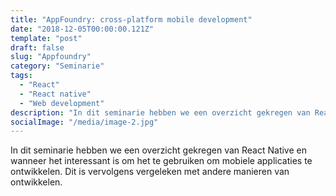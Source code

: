 ```yaml
---
title: "AppFoundry: cross-platform mobile development"
date: "2018-12-05T00:00:00.121Z"
template: "post"
draft: false
slug: "Appfoundry"
category: "Seminarie"
tags:
  - "React"
  - "React native"
  - "Web development"
description: "In dit seminarie hebben we een overzicht gekregen van React Native en wanneer het interessant is om het te gebruiken ..."
socialImage: "/media/image-2.jpg"
---
```


<!-- ![Ida](/media/portfolio/ida.png) -->

In dit seminarie hebben we een overzicht gekregen van React Native en wanneer het interessant is om het te gebruiken om mobiele applicaties te ontwikkelen. Dit is vervolgens vergeleken met andere manieren van ontwikkelen.
